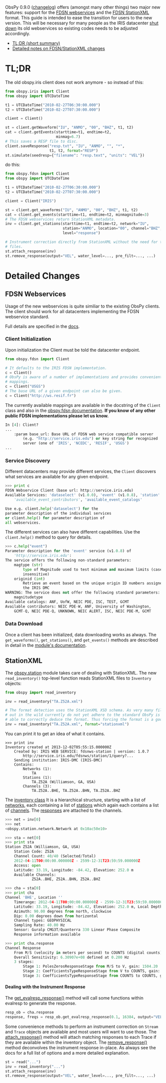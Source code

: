 ObsPy 0.9.0 ([changelog](https://github.com/obspy/obspy/releases/tag/0.9.0)) offers (amongst many other things) two major new features: support for the [FDSN webservices](http://www.fdsn.org/webservices/) and the [FDSN StationXML](http://www.fdsn.org/xml/station/) format. This guide is intended to ease the transition for users to the new version. This will be necessary for many people as the IRIS datacenter [shut down](http://www.iris.edu/dms/nodes/dmc/news/2013/03/new-fdsn-web-services-and-retirement-of-deprecated-services/) its old webservices so existing codes needs to be adjusted accordingly.

 - [TL;DR (short summary)](#tldr)
 - [Detailed notes on FDSN/StationXML changes](#Detailed-Changes)

# TL;DR

The old obspy.iris client does not work anymore - so instead of this:

```python
from obspy.iris import Client
from obspy import UTCDateTime

t1 = UTCDateTime("2010-02-27T06:30:00.000")
t2 = UTCDateTime("2010-02-27T07:30:00.000")

client = Client()

st = client.getWaveform("IU", "ANMO", "00", "BHZ", t1, t2)
cat = client.getEvents(starttime=t1, endtime=t2,
                       minmag=6.7)
# This saves a RESP file to disc.  
client.saveResponse("resp.txt", "IU", "ANMO", "", "*",
                    t1, t2, format="RESP") 
st.simulate(seedresp={"filename": "resp.text", "units": "VEL"}) 
```

do this:

```python
from obspy.fdsn import Client
from obspy import UTCDateTime

t1 = UTCDateTime("2010-02-27T06:30:00.000")
t2 = UTCDateTime("2010-02-27T07:30:00.000")

client = Client("IRIS")

st = client.get_waveforms("IU", "ANMO", "00", "BHZ", t1, t2)
cat = client.get_events(starttime=t1, endtime=t2, minmagnitude=3)
# The FDSN webservices return StationXML metadata.
inv = client.get_stations(starttime=t1, endtime=t2, network="IU",
                          station="ANMO", location="00", channel="BHZ",
                          level="response")

# Instrument correction directly from StationXML without the need for temporary
# files.
st.attach_response(inv)
st.remove_response(output="VEL", water_level=..., pre_filt=..., ...)

```

# Detailed Changes
## FDSN Webservices

Usage of the new webservices is quite similiar to the existing ObsPy clients. The client should work for all datacenters implementing the FDSN webservice standard.

Full details are specified in the  [docs](http://docs.obspy.org/packages/obspy.fdsn.html).

### Client Initialization

Upon initialization the Client must be told the datacenter endpoint.

```python
from obspy.fdsn import Client

# It defaults to the IRIS FDSN implementation.
c = Client()
# ObsPy is aware of a number of implementations and provides convenient 
# mappings.
c = Client("USGS")
# The base URL of a given endpoint can also be given.
c = Client("http://ws.resif.fr")
```

The currently available mappings are available in the docstring of the `Client` class and also in the [obspy.fdsn documentation](http://docs.obspy.org/packages/obspy.fdsn.html). **If you know of any other public FDSN implementations please let us know.**

```python
In [4]: Client?
...
    :param base_url: Base URL of FDSN web service compatible server
        (e.g. "http://service.iris.edu") or key string for recognized
        server (one of 'IRIS', 'NCEDC', 'RESIF', 'USGS')
...
```

### Service Discovery

Different datacenters may provide different services, the `Client` discovers what services are available for any given endpoint.

```python
>>> print c
FDSN Webservice Client (base url: http://service.iris.edu)
Available Services: 'dataselect' (v1.0.0), 'event' (v1.0.8), 'station' (v1.0.9),
	'available_event_contributors', 'available_event_catalogs'

Use e.g. client.help('dataselect') for the
parameter description of the individual services
or client.help() for parameter description of
all webservices.
```

The different services can also have different capabilities. Use the `client.help()` method to query for details.
```python
>>> c.help("event")
Parameter description for the 'event' service (v1.0.8) of 
	'http://service.iris.edu':
The service offers the following non-standard parameters:
    magtype (str)
        type of Magnitude used to test minimum and maximum limits (case
        insensitive)
    originid (int)
        Retrieve an event based on the unique origin ID numbers assigned by
        the IRIS DMC
WARNING: The service does not offer the following standard parameters: 
	magnitudetype
Available catalogs: ANF, UofW, NEIC PDE, ISC, TEST, GCMT
Available contributors: NEIC PDE-W, ANF, University of Washington, 
	GCMT-Q, NEIC PDE-Q, UNKNOWN, NEIC ALERT, ISC, NEIC PDE-M, GCMT
```

### Data Download

Once a client has been initialized, data downloading works as always. The `get_waveforms()`, `get_stations()`, and `get_events()` methods are described in detail in the [module's documentation](http://docs.obspy.org/packages/obspy.fdsn.html).

## StationXML

The [obspy.station](http://docs.obspy.org/packages/obspy.station.html)  module takes care of dealing with StationXML. The new `read_inventory()` top-level function reads StationXML files to `Inventory` objects:

```python
from obspy import read_inventory

inv = read_inventory("TA.Z52A.xml")

# The format detection uses the StationXML XSD schema. As very many files 
# out in the wild currently do not yet adhere to the standard ObsPy is not 
# able to correctly deduce the format. Thus forcing the format is a good idea.
inv = read_inventory("TA.Z52A.xml", format="stationxml")
```

You can print it to get an idea of what it contains.
```
>>> print inv
Inventory created at 2013-12-02T05:55:15.000000Z
    Created by: IRIS WEB SERVICE: fdsnws-station | version: 1.0.7
        http://service.iris.edu/fdsnws/station/1/query?...
    Sending institution: IRIS-DMC (IRIS-DMC)
    Contains:
        Networks (1):
            TA
        Stations (1):
            TA.Z52A (Williamson, GA, USA)
        Channels (3):
            TA.Z52A..BHE, TA.Z52A..BHN, TA.Z52A..BHZ
```

The [inventory class](http://docs.obspy.org/master/packages/autogen/obspy.station.inventory.Inventory.html#obspy.station.inventory.Inventory) It is a hierarchical structure, starting with a list of [networks](http://docs.obspy.org/master/packages/autogen/obspy.station.network.Network.html#obspy.station.network.Network), each containing a list of [stations](http://docs.obspy.org/master/packages/autogen/obspy.station.station.Station.html#obspy.station.station.Station) which again each contains a list of [channels](http://docs.obspy.org/master/packages/autogen/obspy.station.channel.Channel.html#obspy.station.channel.Channel). The [responses](http://docs.obspy.org/master/packages/autogen/obspy.station.response.html#module-obspy.station.response) are attached to the channels.

```python
>>> net = inv[0]
>>> net
<obspy.station.network.Network at 0x10ac50e10>

>>> sta = net[0]
>>> print sta
Station Z52A (Williamson, GA, USA)
    Station Code: Z52A
    Channel Count: 40/40 (Selected/Total)
    2012-04-11T00:00:00.000000Z - 2599-12-31T23:59:59.000000Z
    Access: open
    Latitude: 33.19, Longitude: -84.42, Elevation: 252.0 m
    Available Channels:
            Z52A..BHE, Z52A..BHN, Z52A..BHZ

>>> cha = sta[0]
>>> print cha
Channel 'BHE', Location ''
    Timerange: 2012-04-11T00:00:00.000000Z - 2599-12-31T23:59:59.000000Z
    Latitude: 33.19, Longitude: -84.42, Elevation: 252.0 m, Local Depth: 0.0 m
    Azimuth: 90.00 degrees from north, clockwise
    Dip: 0.00 degrees down from horizontal
    Channel types: GEOPHYSICAL
    Sampling Rate: 40.00 Hz
    Sensor: Guralp CMG3T/Quanterra 330 Linear Phase Composite
    Response information available

>>> print cha.response
Channel Response
    From M/S (velocity in meters per second) to COUNTS (digital counts)
    Overall Sensitivity: 6.30907e+08 defined at 0.200 Hz
    3 stages:
        Stage 1: PolesZerosResponseStage from M/S to V, gain: 1504.20
        Stage 2: CoefficientsTypeResponseStage from V to COUNTS, gain: 419430.00
        Stage 3: CoefficientsTypeResponseStage from COUNTS to COUNTS, gain: 1.00
```

#### Dealing with the Instrument Response

The [get\_evalresp\_response()](http://docs.obspy.org/master/packages/autogen/obspy.station.response.Response.get_evalresp_response.html#obspy.station.response.Response.get_evalresp_response) method will call some functions within evalresp to generate the response.

```python
resp_ob = cha.response
response, freqs = resp_ob.get_evalresp_response(0.1, 16384, output="VEL")
```

Some convenience methods to perform an instrument correction on `Stream` and `Trace` objects are available and most users will want to use those. The [attach\_response()](http://docs.obspy.org/master/packages/autogen/obspy.core.stream.Stream.attach_response.html?highlight=attach_response#obspy.core.stream.Stream.attach_response) method will attach matching responses to each Trace if they are available within the inventory object. The [remove\_response()](http://docs.obspy.org/master/packages/autogen/obspy.core.trace.Trace.remove_response.html?highlight=remove_response#obspy.core.trace.Trace.remove_response) method deconvolves the instrument response in-place. As always see the docs for a full list of options and a more detailed explanation.

```python
st = read("...")
inv = read_inventory("...")
st.attach_response(inv)
st.remove_response(output="VEL", water_level=..., pre_filt=..., ...)
```